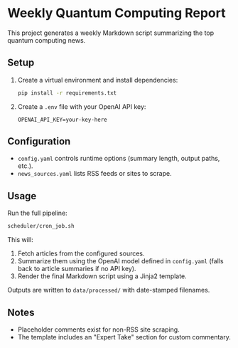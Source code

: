 # Weekly Quantum Computing Report

This project generates a weekly Markdown script summarizing the top quantum computing news.

## Setup

1. Create a virtual environment and install dependencies:
   ```bash
   pip install -r requirements.txt
   ```
2. Create a `.env` file with your OpenAI API key:
   ```env
   OPENAI_API_KEY=your-key-here
   ```

## Configuration

- `config.yaml` controls runtime options (summary length, output paths, etc.).
- `news_sources.yaml` lists RSS feeds or sites to scrape.

## Usage

Run the full pipeline:
```bash
scheduler/cron_job.sh
```

This will:
1. Fetch articles from the configured sources.
2. Summarize them using the OpenAI model defined in `config.yaml` (falls back to article summaries if no API key).
3. Render the final Markdown script using a Jinja2 template.

Outputs are written to `data/processed/` with date-stamped filenames.

## Notes

- Placeholder comments exist for non-RSS site scraping.
- The template includes an "Expert Take" section for custom commentary.
